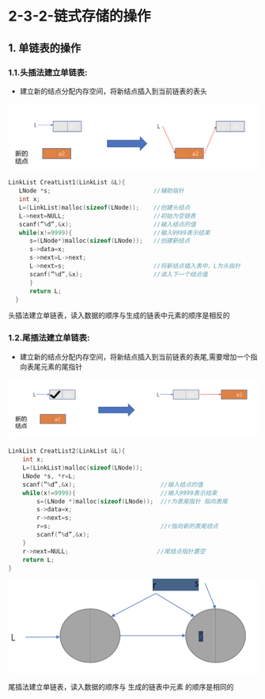 # 2-3-2-链式存储的操作

## 1. 单链表的操作

### 1.1.头插法建立单链表: 

* 建立新的结点分配内存空间，将新结点插入到当前链表的表头

![](../../.gitbook/assets/image%20%28159%29.png)

```c
LinkList CreatList1(LinkList &L){ 
   LNode *s;                             //辅助指针
   int x; 
   L=(LinkList)malloc(sizeof(LNode));    //创建头结点
   L->next=NULL;                         //初始为空链表
   scanf(”%d”,&x);                       //输入结点的值 
   while(x!=9999){                       //输入9999表示结束
      s=(LNode*)malloc(sizeof(LNode));   //创建新结点
      s->data=x;                        
      s->next=L->next;
      L->next=s;                         //将新结点插入表中，L为头指针
      scanf(”%d”,&x);                    //读入下一个结点值
      }
      return L;
  }
```

头插法建立单链表，读入数据的顺序与生成的链表中元素的顺序是相反的



### 1.2.尾插法建立单链表:

* 建立新的结点分配内存空间，将新结点插入到当前链表的表尾,需要增加一个指向表尾元素的尾指针

![](../../.gitbook/assets/image%20%28316%29.png)

```cpp
LinkList CreatList2(LinkList &L){ 
    int x;
    L=(LinkList)malloc(sizeof(LNode)); 
    LNode *s, *r=L;
    scanf(”%d”,&x);                        //输入结点的值
    while(x!=9999){                        //输入9999表示结束
        s=(LNode *)malloc(sizeof(LNode));  //r为表尾指针 指向表尾
        s->data=x;
        r->next=s;
        r=s;                               //r指向新的表尾结点
        scanf(”%d”,&x);
    } 
    r->next=NULL;                         //尾结点指针置空
    return L;
}
```

![](../../.gitbook/assets/image%20%2860%29.png)





尾插法建立单链表，读入数据的顺序与 生成的链表中元素 的顺序是相同的

